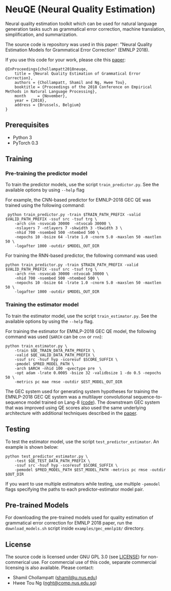 
# NeuQE (Neural Quality Estimation)

Neural quality estimation toolkit which can be used for natural language generation tasks such as grammatical error correction, machine translation, simplification, and summarization.

The source code is repository was used in this paper: "Neural Quality Estimation Models for Grammatical Error Correction" (EMNLP 2018).

If you use this code for your work, please cite this [paper](http://aclweb.org/anthology/D18-1274):
```
@InProceedings{chollampatt2018neuqe,
    title = {Neural Quality Estimation of Grammatical Error Correction},
    authors = {Chollampatt, Shamil and Ng, Hwee Tou},
    booktitle = {Proceedings of the 2018 Conference on Empirical Methods in Natural Language Processing},
    month     = {November},
    year = {2018},
    address = {Brussels, Belgium}
}
```

## Prerequisites
* Python 3
* PyTorch 0.3

## Training


### Pre-training the predictor model

 To train the predictor models, use the script `train_predictor.py`. See the available options by using `--help` flag


For example, the CNN-based predictor for EMNLP-2018 GEC QE was trained using the following command:
```
 python train_predictor.py -train $TRAIN_PATH_PREFIX -valid $VALID_PATH_PREFIX -ssuf src -tsuf trg \
    -arch cnn -nsvocab 30000  -ntvocab 30000 \
    -nslayers 7 -ntlayers 7 -skwidth 3 -tkwidth 3 \
    -nhid 700 -nsembed 500 -ntembed 500 \
    -nepochs 10 -bsize 64 -lrate 1.0 -cnorm 5.0 -maxslen 50 -maxtlen 50 \
    -logafter 1000 -outdir $MODEL_OUT_DIR
```

For training the RNN-based predictor, the following command was used:
```
python train_predictor.py -train $TRAIN_PATH_PREFIX -valid $VALID_PATH_PREFIX -ssuf src -tsuf trg \
    -arch rnn -nsvocab 30000 -ntvocab 30000 \
    -nhid 700 -nsembed 500 -ntembed 500 \
    -nepochs 10 -bsize 64 -lrate 1.0 -cnorm 5.0 -maxslen 50 -maxtlen 50 \
    -logafter 1000 -outdir $MODEL_OUT_DIR

```

### Training the estimator model

To train the estimator model, use the script `train_estimator.py`. See the available options by using the `--help` flag.

For training the estimator for EMNLP-2018 GEC QE model, the following command was used (`$ARCH` can be `cnn` or `rnn`):
```
python train_estimator.py \
    -train $QE_TRAIN_DATA_PATH_PREFIX \
    -valid $QE_VALID_DATA_PATH_PREFIX \
    -ssuf src -hsuf hyp -scoresuf $SCORE_SUFFIX \
    -pmodel $PRED_MODEL_PATH \
    -arch $ARCH -nhid 100 -qvectype pre  \
    -opt adam -lrate 0.0005 -bsize 32 -validbsize 1 -do 0.5 -nepochs 50 \
    -metrics pc mae rmse -outdir $EST_MODEL_OUT_DIR
```
The GEC system used for generating system hypotheses for training the EMNLP-2018 GEC QE system was a multilayer convolutional sequence-to-sequence model trained on Lang-8 ([code](https://github.com/nusnlp/mlconvgec2018)). The downstream GEC system that was improved using QE scores also used the same underlying architecture with additional techniques described in the [paper](http://aclweb.org/anthology/D18-1274).

## Testing

To test the estimator model, use the script `test_predictor_estimator`. An example is shown below:

```
python test_predictor_estimator.py \
    -test $QE_TEST_DATA_PATH_PREFIX \
    -ssuf src -hsuf hyp -scoresuf $SCORE_SUFFIX \
    -pemodel $PRED_MODEL_PATH $EST_MODEL_PATH -metrics pc rmse -outdir $OUT_DIR
```
If you want to use multiple estimators while testing, use multiple `-pemodel` flags specifying the paths to each predictor-estimator model pair.

## Pre-trained Models

For downloading the pre-trained models used for quality estimation of grammatical error correction for EMNLP 2018 paper, run the `download_models.sh` script inside `examples/gec_emnlp18/` directory.

## License

The source code is licensed under GNU GPL 3.0 (see [LICENSE](LICENSE.md)) for non-commerical use. For commercial use of this code, separate commercial licensing is also available. Please contact:

* Shamil Chollampatt (shamil@u.nus.edu)
* Hwee Tou Ng (nght@comp.nus.edu.sg)
